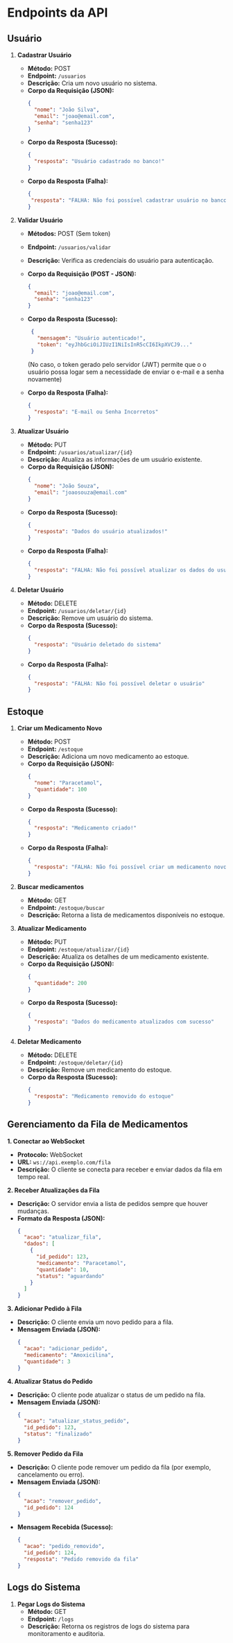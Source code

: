 # Endpoints da API

## Usuário

1. **Cadastrar Usuário**
   - **Método:** POST  
   - **Endpoint:** `/usuarios`  
   - **Descrição:** Cria um novo usuário no sistema.  
   - **Corpo da Requisição (JSON):**  
     ```json
     {
       "nome": "João Silva",
       "email": "joao@email.com",
       "senha": "senha123"
     }
     ```
    - **Corpo da Resposta (Sucesso):**  
      ```json
      {
        "resposta": "Usuário cadastrado no banco!"
      }
      ```
    - **Corpo da Resposta (Falha):**  
      ```json
      {
       "resposta": "FALHA: Não foi possível cadastrar usuário no banco"
      }
      ```

2. **Validar Usuário**
   - **Métodos:** POST (Sem token)
   - **Endpoint:** `/usuarios/validar`  
   - **Descrição:** Verifica as credenciais do usuário para autenticação.  
   - **Corpo da Requisição (POST - JSON):**  
     ```json
     {
       "email": "joao@email.com",
       "senha": "senha123"
     }
     ```
   - **Corpo da Resposta (Sucesso):**  
     ```json
      {
        "mensagem": "Usuário autenticado!",
        "token": "eyJhbGciOiJIUzI1NiIsInR5cCI6IkpXVCJ9..."
      }
     ```

     (No caso, o token gerado pelo servidor (JWT) permite que o o usuário possa logar sem a necessidade de enviar o e-mail e a senha novamente)
    
    - **Corpo da Resposta (Falha):**  
      ```json
      {
        "resposta": "E-mail ou Senha Incorretos"
      }
      ```

3. **Atualizar Usuário**
   - **Método:** PUT  
   - **Endpoint:** `/usuarios/atualizar/{id}`  
   - **Descrição:** Atualiza as informações de um usuário existente.  
   - **Corpo da Requisição (JSON):**  
     ```json
     {
       "nome": "João Souza",
       "email": "joaosouza@email.com"
     }
     ```
   - **Corpo da Resposta (Sucesso):**  
     ```json
     {
       "resposta": "Dados do usuário atualizados!"
     }
     ```
   - **Corpo da Resposta (Falha):**  
      ```json
      {
        "resposta": "FALHA: Não foi possível atualizar os dados do usuário"
      }
      ```
     

4. **Deletar Usuário**
   - **Método:** DELETE  
   - **Endpoint:** `/usuarios/deletar/{id}`  
   - **Descrição:** Remove um usuário do sistema.
   - **Corpo da Resposta (Sucesso):**  
     ```json
     {
       "resposta": "Usuário deletado do sistema"
     }
     ```
   - **Corpo da Resposta (Falha):**  
     ```json
     {
       "resposta": "FALHA: Não foi possível deletar o usuário"
     }
     ```

## Estoque

1. **Criar um Medicamento Novo**
   - **Método:** POST  
   - **Endpoint:** `/estoque`  
   - **Descrição:** Adiciona um novo medicamento ao estoque.  
   - **Corpo da Requisição (JSON):**  
     ```json
     {
       "nome": "Paracetamol",
       "quantidade": 100
     }
     ```
   - **Corpo da Resposta (Sucesso):**  
     ```json
     {
       "resposta": "Medicamento criado!"
     }
     ```
    - **Corpo da Resposta (Falha):**  
      ```json
      {
        "resposta": "FALHA: Não foi possível criar um medicamento novo"
      }
      ```

2. **Buscar medicamentos**
   - **Método:** GET  
   - **Endpoint:** `/estoque/buscar`  
   - **Descrição:** Retorna a lista de medicamentos disponíveis no estoque.

3. **Atualizar Medicamento**
   - **Método:** PUT  
   - **Endpoint:** `/estoque/atualizar/{id}`  
   - **Descrição:** Atualiza os detalhes de um medicamento existente.
   - **Corpo da Requisição (JSON):**  
     ```json
     {
       "quantidade": 200
     }
     ```
   - **Corpo da Resposta (Sucesso):**  
     ```json
     {
       "resposta": "Dados do medicamento atualizados com sucesso"
     }
     ```

4. **Deletar Medicamento**
   - **Método:** DELETE  
   - **Endpoint:** `/estoque/deletar/{id}`  
   - **Descrição:** Remove um medicamento do estoque.
   - **Corpo da Resposta (Sucesso):**  
     ```json
     {
       "resposta": "Medicamento removido do estoque"
     }
     ```

## Gerenciamento da Fila de Medicamentos

**1. Conectar ao WebSocket**
- **Protocolo:** WebSocket  
- **URL:** `ws://api.exemplo.com/fila`  
- **Descrição:** O cliente se conecta para receber e enviar dados da fila em tempo real.

**2. Receber Atualizações da Fila**
- **Descrição:** O servidor envia a lista de pedidos sempre que houver mudanças.
- **Formato da Resposta (JSON):**  
  ```json
  {
    "acao": "atualizar_fila",
    "dados": [
      {
        "id_pedido": 123,
        "medicamento": "Paracetamol",
        "quantidade": 10,
        "status": "aguardando"
      }
    ]
  }
  ```

**3. Adicionar Pedido à Fila**
- **Descrição:** O cliente envia um novo pedido para a fila.  
- **Mensagem Enviada (JSON):**  
  ```json
  {
    "acao": "adicionar_pedido",
    "medicamento": "Amoxicilina",
    "quantidade": 3
  }
  ```

**4. Atualizar Status do Pedido**
- **Descrição:** O cliente pode atualizar o status de um pedido na fila.  
- **Mensagem Enviada (JSON):**  
  ```json
  {
    "acao": "atualizar_status_pedido",
    "id_pedido": 123,
    "status": "finalizado"
  }
  ```

**5. Remover Pedido da Fila**
- **Descrição:** O cliente pode remover um pedido da fila (por exemplo, cancelamento ou erro).  
- **Mensagem Enviada (JSON):**  
  ```json
  {
    "acao": "remover_pedido",
    "id_pedido": 124
  }
  ```
- **Mensagem Recebida (Sucesso):**  
  ```json
  {
    "acao": "pedido_removido",
    "id_pedido": 124,
    "resposta": "Pedido removido da fila"
  }
  ```

## Logs do Sistema

1. **Pegar Logs do Sistema**
   - **Método:** GET  
   - **Endpoint:** `/logs`  
   - **Descrição:** Retorna os registros de logs do sistema para monitoramento e auditoria.